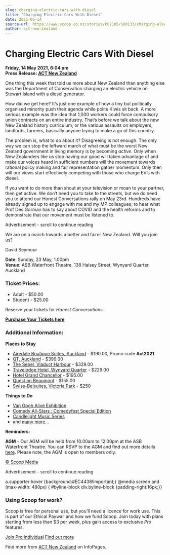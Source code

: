 ```yaml
---
slug: charging-electric-cars-with-diesel
title: "Charging Electric Cars With Diesel"
date: 2021-05-14
source-url: https://www.scoop.co.nz/stories/PO2105/S00133/charging-electric-cars-with-diesel.htm
author: act-new-zealand
---
```

Charging Electric Cars With Diesel
==================================

**Friday, 14 May 2021, 6:04 pm**  
**Press Release: [ACT New Zealand](https://info.scoop.co.nz/ACT_New_Zealand)**

One thing this week that told us more about New Zealand than anything else was the Department of Conservation charging an electric vehicle on Stewart Island with a diesel generator.

How did we get here? It’s just one example of how a tiny but politically organised minority push their agenda while polite Kiwis sit back. A more serious example was the idea that 1,000 workers could force compulsory union contracts on an entire industry. That’s before we talk about the new New Zealand history curriculum, or the various assaults on employers, landlords, farmers, basically anyone trying to make a go of this country.

The problem is, what to do about it? Disagreeing is not enough. The only way we can stop the leftward march of what must be the worst New Zealand government in living memory is by becoming _active_. Only when New Zealanders like us stop having our good will taken advantage of and make our voices heard in sufficient numbers will the movement towards rational policy making and fair representation gather momentum. Only then will our views start effectively competing with those who charge EV’s with diesel.

If you want to do more than shout at your television or moan to your partner, then get active. We don’t need you to take to the streets, but we do need you to attend our Honest Conversations rally on May 23rd. Hundreds have already signed up to engage with me and my MP colleagues; to hear what Prof Des Gorman has to say about COVID and the health reforms and to demonstrate that our movement must be listened to.

Advertisement - scroll to continue reading





We are on a march towards a better and fairer New Zealand. Will you join us?

David Seymour

**Date**: Sunday, 23 May, 1.00pm  
**Venue**: ASB Waterfront Theatre, 138 Halsey Street, Wynyard Quarter, Auckland

### Ticket Prices:

*   Adult - $50.00
*   Student - $25.00

Reserve your tickets for _Honest Conversations_.

[**Purchase Your Tickets here**](https://www.act.org.nz/honest_conversations_2021?e=154c02be5f7fc7dc73d854cf1d9225ee&utm_source=actnz&utm_medium=email&utm_campaign=honest_conversations_2021_4&n=2)

### Additional Information:

**Places to Stay**

*   [Airedale Boutique Suites, Auckland](https://www.act.org.nz/r?u=qsH5cuSueIwqXJxEqEY4RNltjNn5GoDNX4bgX76xQ3jIHGZGnaLWvxxp4f7Gm_DuiheA7ZVerfsHQszfkgjUYEU7yuF-GYCFFEJ54u8uS3prBv4j8czFH0CJZZDO1LVa9_Xoizw853PMxkWhyb3eDym8ktHbjVbSZIpJgc1rLlHYQnU5L8_VRVTG1VlfZ2P2t-K8Z0aby8bVBX_tUrxtHQA-hT9Mz3blI-YS37Q1q7Bj-sohPwYnrdVBvPwb5DNRESf4_0rBmyfaiUKqVf1soQ&e=154c02be5f7fc7dc73d854cf1d9225ee&utm_source=actnz&utm_medium=email&utm_campaign=honest_conversations_2021_4&n=3) - $190.00, Promo code **Act2021**
*   [QT, Auckland](https://www.act.org.nz/r?u=WD9yD2JyG3F7biSN_dhvBCLI9dvJTSi8nnySt-JvOeoG7JcQsJkanDcyui4sDjdycfl6VXcDaea6CYfukBRcORda2lzIBL88IAngNGG4Y9oEyKDqFlfxs6MziUnwUF9Q&e=154c02be5f7fc7dc73d854cf1d9225ee&utm_source=actnz&utm_medium=email&utm_campaign=honest_conversations_2021_4&n=4) - $399.00
*   [The Sebel, Viaduct Harbour](https://www.act.org.nz/r?u=oXUvZpSRbX0fPVPxRvBOt7pWlqF_L692PgFm-pjq-XevJqlILQef5A9i8aAsm9f2&e=154c02be5f7fc7dc73d854cf1d9225ee&utm_source=actnz&utm_medium=email&utm_campaign=honest_conversations_2021_4&n=5) - $329.00
*   [Travelodge Hotel, Wynyard Quarter](https://www.act.org.nz/r?u=1WB1k_0gSiC1z3zqZT3GXDmmxpk0dE8n8bJExT_Gi2VrAmgCP5cCN71Z-2l_KPek6lOhk77UeXOWINzUvd7jzpG5H0fHuQ_U6MBtOkh9V5Ut-CpN72jrgKEkCIeiw0racQvtHawcFT7bXPAW9r0NlWe3bdYDcMCseX-bPrY50pUHTb5Cv4QZljeT5DGCJKSHF5Pdo-FUXTxsb_PMaGF_kg&e=154c02be5f7fc7dc73d854cf1d9225ee&utm_source=actnz&utm_medium=email&utm_campaign=honest_conversations_2021_4&n=6) - $229.00
*   [Hotel Grand Chancellor](https://www.act.org.nz/r?u=yhXQ963Wk7-YB6s3yyphLAKVjT3m7hLN8KzrdLAMxb9LACyCnxTSmYoq1mqdry2-BFOvVDtdzGixaIhw18eY_2L7wD2b5TA6TKFEa8L63r0&e=154c02be5f7fc7dc73d854cf1d9225ee&utm_source=actnz&utm_medium=email&utm_campaign=honest_conversations_2021_4&n=7) - $195.00
*   [Quest on Beaumont](https://www.act.org.nz/r?u=Ntn_D73nobrswXja39jjLhzBs-ZKVQ0T-1uncTdE_wf_Z6s85MY3QuPTUOCDYY3FlFOz5vQv3LFxFo2hhv7Vu5fxJHi6fJAjO9ZY2JrFFLqbSgZxB8rJIQIORj5_NTPDQdXTVXAvGf9mV4jsp8B5SA&e=154c02be5f7fc7dc73d854cf1d9225ee&utm_source=actnz&utm_medium=email&utm_campaign=honest_conversations_2021_4&n=8) - $155.00
*   [Swiss-Belsuites, Victoria Park](https://www.act.org.nz/r?u=93NkcyVTw_ay6mJMVObdBaRreC2CIQzHXmf6w0dqnosYbVwYkghHuBdwhzTTdX_0-BygVect6oG_ONBtx7N-ax46vt7yG83NpKPaeKhRd2U&e=154c02be5f7fc7dc73d854cf1d9225ee&utm_source=actnz&utm_medium=email&utm_campaign=honest_conversations_2021_4&n=9) - $250

**Things to Do**

*   [Van Gogh Alive Exhibition](https://www.act.org.nz/r?u=qsH5cuSueIwqXJxEqEY4RNltjNn5GoDNX4bgX76xQ3jIHGZGnaLWvxxp4f7Gm_DuiheA7ZVerfsHQszfkgjUYEU7yuF-GYCFFEJ54u8uS3prBv4j8czFH0CJZZDO1LVa9_Xoizw853PMxkWhyb3eDym8ktHbjVbSZIpJgc1rLlHYQnU5L8_VRVTG1VlfZ2P2t-K8Z0aby8bVBX_tUrxtHQA-hT9Mz3blI-YS37Q1q7Bj-sohPwYnrdVBvPwb5DNRESf4_0rBmyfaiUKqVf1soQ&e=154c02be5f7fc7dc73d854cf1d9225ee&utm_source=actnz&utm_medium=email&utm_campaign=honest_conversations_2021_4&n=10)
*   [Comedy All-Stars : Comedyfest Special Edition](https://www.act.org.nz/r?u=uuUyPGiVHWR_V3cUbcvCWacouvVSEioMZN2lUaR1wqIKShhUMPTyPw40K5_qDWqjjy0BV9INw07PBJNXUhHpg9q0AwH8R1qMOiaWNqTTeCByeXdfXuiJxIY8SsocD2Du&e=154c02be5f7fc7dc73d854cf1d9225ee&utm_source=actnz&utm_medium=email&utm_campaign=honest_conversations_2021_4&n=11)
*   [Candlelight Music Series](https://www.act.org.nz/r?u=uuUyPGiVHWR_V3cUbcvCWacouvVSEioMZN2lUaR1wqIWSBqxk7cy_k5fhMc_MVC1SplyrHD66ytwH72o1_lqcArLw_tA272m3BRYsmX55to&e=154c02be5f7fc7dc73d854cf1d9225ee&utm_source=actnz&utm_medium=email&utm_campaign=honest_conversations_2021_4&n=12)
*   and [many more](https://www.act.org.nz/r?u=uuUyPGiVHWR_V3cUbcvCWcx0MISvB-8Ocjn48-ukiqz3VmHMrAWIPMvLuum9isl7AvXJeVdHGmr6Jc2Jmt2-AcYjYuKvVE_1hhM9K4nLWFU&e=154c02be5f7fc7dc73d854cf1d9225ee&utm_source=actnz&utm_medium=email&utm_campaign=honest_conversations_2021_4&n=13)...

**Reminders:**

**AGM** - Our AGM will be held from 10.00am to 12.00pm at the ASB Waterfront Theatre. You can RSVP to the AGM and find out more details [here](https://www.act.org.nz/annual_general_meeting_2021?e=154c02be5f7fc7dc73d854cf1d9225ee&utm_source=actnz&utm_medium=email&utm_campaign=honest_conversations_2021_4&n=14). Please note, the AGM is open to members only.

[© Scoop Media](http://www.scoop.co.nz/about/terms.html)  

Advertisement - scroll to continue reading



a.supporter:hover {background:#EC4438!important;} @media screen and (max-width: 480px) { #byline-block div.byline-block {padding-right:16px;}}

### Using Scoop for work?

Scoop is free for personal use, but you’ll need a licence for work use. This is part of our Ethical Paywall and how we fund Scoop. Join today with plans starting from less than $3 per week, plus gain access to exclusive _Pro_ features.  
  
[Join Pro Individual](https://pro.scoop.co.nz/Individual/?from=ProIn24) [Find out more](https://pro.scoop.co.nz/using-scoop-for-work/?from=ProIn24)

Find more from [ACT New Zealand](https://info.scoop.co.nz/ACT_New_Zealand) on InfoPages.